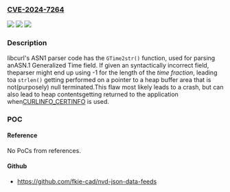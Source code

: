 ### [CVE-2024-7264](https://cve.mitre.org/cgi-bin/cvename.cgi?name=CVE-2024-7264)
![](https://img.shields.io/static/v1?label=Product&message=curl&color=blue)
![](https://img.shields.io/static/v1?label=Version&message=8.9.0%3C%3D%208.9.0%20&color=brighgreen)
![](https://img.shields.io/static/v1?label=Vulnerability&message=CWE-125%20Out-of-bounds%20Read&color=brighgreen)

### Description

libcurl's ASN1 parser code has the `GTime2str()` function, used for parsing anASN.1 Generalized Time field. If given an syntactically incorrect field, theparser might end up using -1 for the length of the *time fraction*, leading toa `strlen()` getting performed on a pointer to a heap buffer area that is not(purposely) null terminated.This flaw most likely leads to a crash, but can also lead to heap contentsgetting returned to the application when[CURLINFO_CERTINFO](https://curl.se/libcurl/c/CURLINFO_CERTINFO.html) is used.

### POC

#### Reference
No PoCs from references.

#### Github
- https://github.com/fkie-cad/nvd-json-data-feeds

